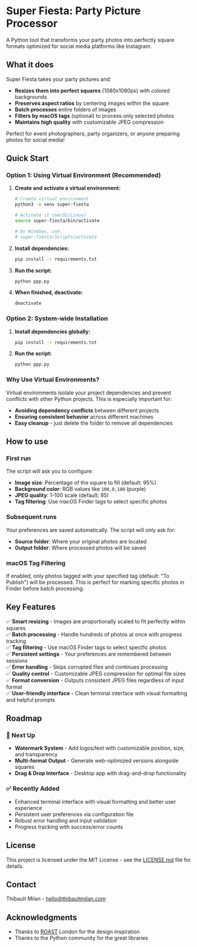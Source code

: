# Super Fiesta: Party Picture Processor

A Python tool that transforms your party photos into perfectly square formats optimized for social media platforms like Instagram.

## What it does

Super Fiesta takes your party pictures and:
- **Resizes them into perfect squares** (1080x1080px) with colored backgrounds
- **Preserves aspect ratios** by centering images within the square
- **Batch processes** entire folders of images
- **Filters by macOS tags** (optional) to process only selected photos
- **Maintains high quality** with customizable JPEG compression

Perfect for event photographers, party organizers, or anyone preparing photos for social media!

## Quick Start

### Option 1: Using Virtual Environment (Recommended)

1. **Create and activate a virtual environment:**
   ```bash
   # Create virtual environment
   python3 -m venv super-fiesta
   
   # Activate it (macOS/Linux)
   source super-fiesta/bin/activate
   
   # On Windows, use:
   # super-fiesta\Scripts\activate
   ```

2. **Install dependencies:**
   ```bash
   pip install -r requirements.txt
   ```

3. **Run the script:**
   ```bash
   python ppp.py
   ```

4. **When finished, deactivate:**
   ```bash
   deactivate
   ```

### Option 2: System-wide Installation

1. **Install dependencies globally:**
   ```bash
   pip install -r requirements.txt
   ```

2. **Run the script:**
   ```bash
   python ppp.py
   ```

### Why Use Virtual Environments?

Virtual environments isolate your project dependencies and prevent conflicts with other Python projects. This is especially important for:
- **Avoiding dependency conflicts** between different projects
- **Ensuring consistent behavior** across different machines
- **Easy cleanup** - just delete the folder to remove all dependencies

## How to use

### First run
The script will ask you to configure:
- **Image size**: Percentage of the square to fill (default: 95%)
- **Background color**: RGB values like `100,0,180` (purple)
- **JPEG quality**: 1-100 scale (default: 95)
- **Tag filtering**: Use macOS Finder tags to select specific photos

### Subsequent runs
Your preferences are saved automatically. The script will only ask for:
- **Source folder**: Where your original photos are located
- **Output folder**: Where processed photos will be saved

### macOS Tag Filtering
If enabled, only photos tagged with your specified tag (default: "To Publish") will be processed. This is perfect for marking specific photos in Finder before batch processing.

## Key Features

✅ **Smart resizing** - Images are proportionally scaled to fit perfectly within squares  
✅ **Batch processing** - Handle hundreds of photos at once with progress tracking  
✅ **Tag filtering** - Use macOS Finder tags to select specific photos  
✅ **Persistent settings** - Your preferences are remembered between sessions  
✅ **Error handling** - Skips corrupted files and continues processing  
✅ **Quality control** - Customizable JPEG compression for optimal file sizes  
✅ **Format conversion** - Outputs consistent JPEG files regardless of input format  
✅ **User-friendly interface** - Clean terminal interface with visual formatting and helpful prompts

## Roadmap

### 🎯 Next Up
- **Watermark System** - Add logos/text with customizable position, size, and transparency
- **Multi-format Output** - Generate web-optimized versions alongside squares
- **Drag & Drop Interface** - Desktop app with drag-and-drop functionality

### ✅ Recently Added
- Enhanced terminal interface with visual formatting and better user experience
- Persistent user preferences via configuration file
- Robust error handling and input validation
- Progress tracking with success/error counts

## License
This project is licensed under the MIT License - see the [LICENSE.md](LICENSE.md) file for details.

## Contact
Thibault Milan - hello@thibaultmilan.com

## Acknowledgments
* Thanks to [ROAST](https://dice.fm/promoters/roast-p9ky) London for the design inspiration
* Thanks to the Python community for the great libraries

